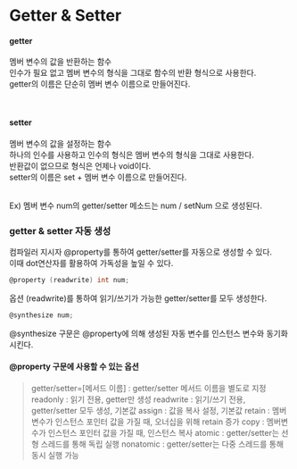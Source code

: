 # Getter & Setter

#### getter
멤버 변수의 값을 반환하는 함수<br>
인수가 필요 없고 멤버 변수의 형식을 그대로 함수의 반환 형식으로 사용한다.<br>
getter의 이름은 단순히 멤버 변수 이름으로 만들어진다.

<br>

#### setter
멤버 변수의 값을 설정하는 함수<br>
하나의 인수를 사용하고 인수의 형식은 멤버 변수의 형식을 그대로 사용한다.<br>
반환값이 없으므로 형식은 언제나 void이다.<br>
setter의 이름은 set + 멤버 변수 이름으로 만들어진다.

<br>
Ex) 멤버 변수 num의 getter/setter 메소드는 num / setNum 으로 생성된다.

### getter & setter 자동 생성
컴파일러 지시자 @property를 통하여 getter/setter를 자동으로 생성할 수 있다.<br>
이때 dot연산자를 활용하여 가독성을 높일 수 있다.
```objective-c
@property (readwrite) int num;
```
옵션 (readwrite)를 통하여 읽기/쓰기가 가능한 getter/setter를 모두 생성한다.
```objective-c
@synthesize num;
```
@synthesize 구문은 @property에 의해 생성된 자동 변수를 인스턴스 변수와 동기화시킨다.<br>

#### @property 구문에 사용할 수 있는 옵션
> getter/setter=[메서드 이름] : getter/setter 메서드 이름을 별도로 지정
> readonly : 읽기 전용, getter만 생성
> readwrite : 읽기/쓰기 전용, getter/setter 모두 생성, 기본값
> assign : 값을 복사 설정, 기본값
> retain : 멤버변수가 인스턴스 포인터 값을 가질 때, 오너십을 위해 retain 증가
> copy : 멤버변수가 인스턴스 포인터 값을 가질 때, 인스턴스 복사
> atomic : getter/setter는 선형 스레드를 통해 독립 실행
> nonatomic : getter/setter는 다중 스레드를 통해 동시 실행 가능
